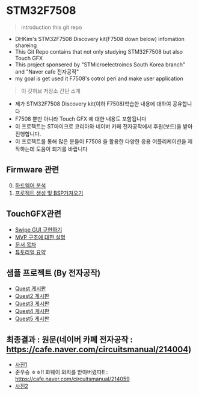 # STM32F7508
 > introduction this git repo
  - DHKim's STM32F7508 Discovery kit(F7508 down below) infomation shareing
  - This Git Repo contains that not only studying STM32F7508 but also Touch GFX
  - This project sponsered by "STMicroelectroincs South Korea branch" and "Naver cafe 전자공작"
  - my goal is get used it F7508's cotrol peri and make user application
 > 이 깃허브 저장소 간단 소개
  - 제가 STM32F7508 Discovery kit(이하 F7508)학습한 내용에 대하여 공유합니다
  - F7508 뿐만 아니라 Touch GFX 에 대한 내용도 포함됩니다
  - 이 프로젝트는 ST마이크로 코리아와 네이버 카페 전자공작에서 후원(보드)을 받아 진행합니다.
  - 이 프로젝트를 통해 많은 분들이 F7508 을 활용한 다양한 응용 어플리케이션을 제작하는데 도움이 되기를 바랍니다
 ## Firmware 관련
   0. [하드웨어 분석](https://github.com/d-h-k/STM32F7508/blob/master/2_Contents/F7508_0_sch_anlz.md)
   1. [프로젝트 생성 및 BSP가져오기](https://github.com/d-h-k/STM32F7508/blob/master/2_Contents/F7580_1_project-make.md)
 ## TouchGFX관련
   - [Swipe GUI 구현하기](https://github.com/d-h-k/STM32F7508/blob/master/2_Contents/F7508_2_swipeGUI.md)
   - [MVP 구조에 대한 설명](https://github.com/d-h-k/STM32F7508/blob/master/2_Contents/doc_TheScreenConceptandModel-View-Presenter.md)
   - [문서 목차](https://github.com/d-h-k/STM32F7508/blob/master/2_Contents/doc_index.md)
   - [튜토리얼 요약](https://github.com/d-h-k/STM32F7508/blob/master/2_Contents/tgfx_zendesk/Tutorials_Summary.md)   
 ## 샘플 프로젝트 (By 전자공작)
   - [Quest 게시판](https://cafe.naver.com/ArticleList.nhn?search.clubid=18968931&search.menuid=1759&search.boardtype=L)
   - [Quest2 게시판](https://cafe.naver.com/ArticleList.nhn?search.clubid=18968931&search.menuid=1761&search.boardtype=L)
   - [Quest3 게시판](https://cafe.naver.com/ArticleList.nhn?search.clubid=18968931&search.menuid=1762&search.boardtype=L)
   - [Quest4 게시판](https://cafe.naver.com/ArticleList.nhn?search.clubid=18968931&search.menuid=1763&search.boardtype=L)
   - [Quest5 게시판](https://cafe.naver.com/ArticleList.nhn?search.clubid=18968931&search.menuid=1764&search.boardtype=L)
 ## 최종결과 : 원문(네이버 카페 전자공작 : https://cafe.naver.com/circuitsmanual/214004)
   - [사진1](./img/2112.jpg)
   - 준우승 ㅎㅎ!! 화웨이 와치를 받아버렸따!! : https://cafe.naver.com/circuitsmanual/214059
   - [사진2](./img/resr.jpg)
